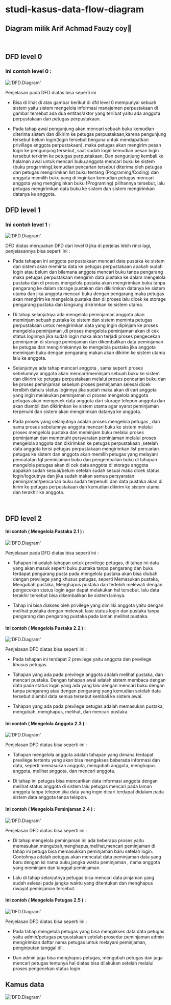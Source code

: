 # studi-kasus-data-flow-diagram

## Diagram milik Arif Achmad Fauzy coy🗿

<br>

## DFD level 0
### Ini contoh level 0 :

!['DFD.Diagram'](https://g.top4top.io/p_2600t208c1.png)
<br>

Penjelasan pada DFD diatas bisa seperti ini
<br> 
 
* Bisa di lihat di atas gambar berikut di dfd level 0 mempunyai sebuah sistem yaitu sistem mengelola informasi manajemen perpustakaan di gambar tersebut ada dua entitas/aktor yang terlibat yaitu ada anggota perpustakaan dan petugas perpustakaan.

* Pada tahap awal pengunjung akan mencari sebuah buku kemudian diterima sistem dan dikirim ke petugas perpustakaan,karena pengunjung tersebut belum login(login tersebut berguna untuk mendapatkan privillage anggota perpustakaan), maka petugas akan mengirim pesan login ke pengunjung tersebut, saat sudah login kemudian pesan login tersebut terkirim ke petugas perpustakaan. Dan pengunjung kembali ke halaman awal untuk mencari buku.anggota mencari buku ke sistem (buku progarming),kemudian pencarian tersebut diterima oleh petugas dan petugas mengirimkan list buku tentang (Programing/Coding) dan anggota memilih buku yang di inginkan kemudian petugas mencari anggota yang menginginkan buku (Programing) pilihannya tersebut, lalu petugas mengirimkan data buku ke sistem dan sistem mengirimkan datanya ke anggota.

## DFD level 1
### Ini contoh level 1 :

!['DFD.Diagram'](https://a.top4top.io/p_26009aun31.png)
<br>

DFD diatas merupakan DFD dari level 0 jika di perjelas lebih rinci lagi, penjelasannya bisa seperti ini :
<br>

* Pada tahapan ini anggota perpustakaan mencari data pustaka ke sistem dan sistem akan meminta data ke petugas perpustakaan apakah sudah login atau belum dan bilamana anggota mencari buku tanpa pengarang maka petugas perpustakaan mengirim data pustaka ke dalam mengelola pustaka dan di proses mengelola pustaka akan mengirimkan buku tanpa pengarang ke dalam storage pustakan dan dikirimkan datanya ke sistem utama dan jika anggota mencari buku dengan pengarang maka petugas akan mengirim ke mengelola pustaka dan di proses lalu dicek ke storage pengarang pustaka dan langsung dikirimkan ke sistem utama.

* Di tahap selanjutnya ada mengelola peminjaman anggota akan meminjam sebuah pustaka ke sistem dan sistem meminta petugas perpustakaan untuk mengirimkan data yang ingin dipinjam ke proses mengelola peminjaman ,di proses mengelola peminjaman akan di cek status loginnya jika sudah login maka akan terjadi proses pengecekan peminjaman di storage peminjaman dan dikembalikan data peminjaman ke petugas dan mengirimkannya ke mengelola pustaka jika anggota meminjam buku dengan pengarang makan akan dikirim ke sistem utama lalu ke anggota.

* Selanjutnya ada tahap mencari anggota , sama seperti proses sebelumnya anggota akan mencari/meminjam sebuah buku ke sistem dan dikirim ke petugas perpustakaan melalui proses pencarian buku dan ke proses peminjaman sebelum proses peminjaman selesai dicek terelbih dahulu status loginnya jika sudah maka akan di cari anggota yang ingin melakukan peminjaman di proses mengelola anggota petugas akan mengecek data anggota dari storage telepon anggota dan akan diambil dan dikirimkan ke sistem utama agar syarat peminjaman terpenuhi dan sistem akan mengirimkan datanya ke anggota.

* Pada proses yang selanjutnya adalah proses mengelola petugas , dan sama proses sebelumnya anggota mencari buku ke sistem melalui proses mengelola pustaka dan meminjam buku melalui proses peminjaman dan memenuhi persyaratan peminjaman melalui proses mengelola anggota dan dikirimkan ke petugas perpustakaan ,setelah data anggota terisi petugas perpustakaan mengirimkan list pencarian petugas ke sistem dan anggota akan memilih petugas yang melayani pencatatan tgl peminjaman buku dan pengembalian buku di tahapan mengelola petugas akan di cek data anggota di storage anggota appakah sudah sesuai/belum setelah sudah sesuai maka dicek status login/logoutnya dan jika sudah makan semua persyaratan peminjaman/pencarian buku sudah terpenuhi dan data pustaka akan di kirim ke petugas perpustakaan dan kemudian dikirim ke sistem utama dan terakhir ke anggota.

<br>

## DFD level 2

#### Ini contoh ( Mengelola Pustaka 2.1 ) :

!['DFD.Diagram'](https://l.top4top.io/p_2601g1wox1.png)
<br>

Penjelasan pada DFD diatas bisa seperti ini :
<br>

* Tahapan ini adalah tahapan untuk previlege petugas, di tahap ini data yang akan masuk seperti buku pustaka tanpa pengarang dan buku terdapat pengarang pusta pada mengelola pustaka akan bisa diubah dengan previlege yang khusus petugas, seperti Memasukan pustaka, Mengubah pustaka, Menghapus pustaka dan terlebih melewati dengan pengecekan status login agar dapat melakukan hal tersebut. lalu data terakhir tersebut bisa dikembalikan ke sistem lainnya.

* Tahap ini bisa diakses oleh privilege yang dimiliki anggota yaitu dengan melihat pustaka dengan melewati fase status login dan pustaka tanpa pengarang dan pengarang pustaka pada laman melihat pustaka.

#### Ini contoh ( Mengelola Pustaka 2.2 ) :

!['DFD.Diagram'](https://l.top4top.io/p_2601esh4o1.png)
<br>

Penjelasan DFD diatas bisa seperti ini :
<br>

* Pada tahapan ini terdapat 2 previlege yaitu anggota dan previlege khusus petugas.

* Tahapan yang ada pada previlege anggota adalah melihat pustaka, dan mencari pustaka. Dengan tahapan awal adalah sistem membaca dengan data pada status login yang ada yang lalu dengan mencari buku dengan tanpa pengarang atau dengan pengarang yang kemudian setelah data tersebut diambil data semua tersebut kembali ke sistem awal.

* Tahapan yang ada pada previlege petugas adalah memasukan pustaka, mengubah, menghapus, melihat, dan mencari pustaka.

#### Ini contoh ( Mengelola Anggota 2.3 ) :

!['DFD.Diagram'](https://k.top4top.io/p_2601w1cvk1.png)
<br>

Penjelasan DFD diatas bisa seperti ini :
<br>

* Tahapan mengelola anggota adalah tahapan yang dimana terdapat previlege tertentu yang akan bisa mengakses beberada informasi dan data, seperti memasukan anggota, mengubah anggota, menghapus anggota, melihat anggota, dan mencari anggota.

* Di tahap ini petugas bisa mencarikan data informasi anggota dengan melihat status anggota di sistem lalu petugas mencari pada laman anggota tanpa telepon jika data yang ingin dicari terdapat didalam pada sistem data anggota tanpa telepon.

#### Ini contoh ( Mengelola Peminjaman 2.4 ) :

!['DFD.Diagram'](https://k.top4top.io/p_26016zyvp1.png)
<br>

Penjelasan DFD diatas bisa seperti ini :
<br>

* Di tahap mengelola peminjaman ini ada beberapa proses yaitu memasukan,mengubah,menghapus,melihat,mencari peminjaman di tahap ini petuga bisa memasukkan peminjaman baru setelah login. Contohnya adalah petugas akan mencatat data peminjaman data yang baru dengan isi nama buku,jangka waktu peminjaman , nama anggota yang meminjam dan tanggal peminjaman.

* Lalu di tahap selanjutnya petugas bisa mencari data pinjaman yang sudah selesai pada jangka waktu yang ditentukan dan menghapus riwayat peminjaman tersebut.

#### Ini contoh ( Mengelola Petugas 2.5 ) :

!['DFD.Diagram'](https://d.top4top.io/p_260115jfz1.png)
<br>

Penjelasan DFD diatas bisa seperti ini :

* Pada tahap mengelola petugas yang bisa mengakses data data petugas yaitu admin/petugas perpustakaan setelah prosedur peminjaman admin mengirimkan daftar nama petugas untuk melayani peminjaman, penginputan tanggal dll.

* Dan admin juga bisa menghapus petugas, mengubah petugas dan juga mencari petugas tentunya hal diatas bisa dilakukan setelah melalui proses pengecekan status login.
 
## Kamus data

!['DFD.Diagram'](https://f.top4top.io/p_2601b1vtl1.png)
